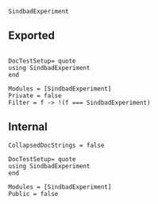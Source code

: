 ```@docs
SindbadExperiment
```

## Exported
```@meta

DocTestSetup= quote
using SindbadExperiment
end
```

```@autodocs
Modules = [SindbadExperiment]
Private = false
Filter = f -> !(f === SindbadExperiment)
```

## Internal
```@meta
CollapsedDocStrings = false

DocTestSetup= quote
using SindbadExperiment
end
```

```@autodocs
Modules = [SindbadExperiment]
Public = false
```